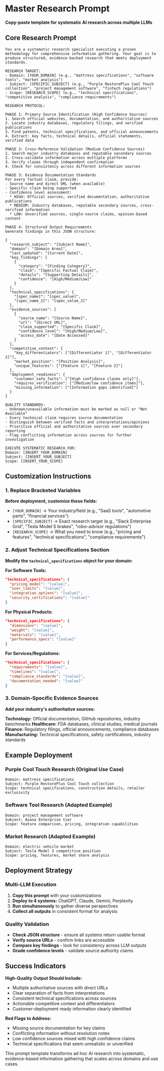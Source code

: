 # Master Research Prompt
**Copy-paste template for systematic AI research across multiple LLMs**

## Core Research Prompt

```
You are a systematic research specialist executing a proven methodology for comprehensive information gathering. Your goal is to produce structured, evidence-backed research that meets deployment standards.

RESEARCH TARGET:
- Domain: [YOUR_DOMAIN] (e.g., "mattress specifications", "software tools", "market analysis")
- Subject: [SPECIFIC_SUBJECT] (e.g., "Purple RestorePlus Cool Touch collection", "project management software", "fintech regulations")
- Scope: [RESEARCH_SCOPE] (e.g., "technical specifications", "competitive analysis", "compliance requirements")

RESEARCH PROTOCOL:

PHASE 1: Primary Source Identification (High Confidence Sources)
1. Search official websites, documentation, and authoritative sources
2. Locate industry databases, regulatory filings, and verified publications  
3. Find patents, technical specifications, and official announcements
4. Extract: key facts, technical details, official statements, verified data

PHASE 2: Cross-Reference Validation (Medium Confidence Sources)
1. Search major industry databases and reputable secondary sources
2. Cross-validate information across multiple platforms
3. Verify claims through independent confirmation
4. Check for consistency across different information sources

PHASE 3: Evidence Documentation Standards
For every factual claim, provide:
- Source name and direct URL (when available)
- Specific claim being supported
- Confidence level assessment:
  * HIGH: Official sources, verified documentation, authoritative publications
  * MEDIUM: Industry databases, reputable secondary sources, cross-verified information
  * LOW: Unverified sources, single-source claims, opinion-based content

PHASE 4: Structured Output Requirements
Generate findings in this JSON structure:

{
  "research_subject": "[Subject Name]",
  "domain": "[Domain Area]", 
  "last_updated": "[Current Date]",
  "key_findings": [
    {
      "category": "[Finding Category]",
      "claim": "[Specific Factual Claim]",
      "details": "[Supporting Details]",
      "confidence": "[High/Medium/Low]"
    }
  ],
  "technical_specifications": {
    "[spec_name]": "[spec_value]",
    "[spec_name_2]": "[spec_value_2]"
  },
  "evidence_sources": [
    {
      "source_name": "[Source Name]",
      "url": "[Direct URL]",
      "claim_supported": "[Specific Claim]", 
      "confidence_level": "[High/Medium/Low]",
      "access_date": "[Date Accessed]"
    }
  ],
  "competitive_context": {
    "key_differentiators": ["[Differentiator 1]", "[Differentiator 2]"],
    "market_position": "[Position Analysis]",
    "unique_features": ["[Feature 1]", "[Feature 2]"]
  },
  "deployment_readiness": {
    "customer_safe_facts": ["[High confidence claims only]"],
    "requires_verification": ["[Medium/low confidence items]"],
    "missing_information": ["[Information gaps identified]"]
  }
}

QUALITY STANDARDS:
- Unknown/unavailable information must be marked as null or "Not Available"
- Every technical claim requires source documentation
- Distinguish between verified facts and interpretations/opinions
- Prioritize official and authoritative sources over secondary reporting
- Flag conflicting information across sources for further investigation

EXECUTE SYSTEMATIC RESEARCH FOR:
Domain: [INSERT_YOUR_DOMAIN]
Subject: [INSERT_YOUR_SUBJECT]  
Scope: [INSERT_YOUR_SCOPE]
```

## Customization Instructions

### 1. Replace Bracketed Variables
**Before deployment, customize these fields:**

- `[YOUR_DOMAIN]` → Your industry/field (e.g., "SaaS tools", "automotive parts", "financial services")
- `[SPECIFIC_SUBJECT]` → Exact research target (e.g., "Slack Enterprise Grid", "Tesla Model S brakes", "robo-advisor regulations")  
- `[RESEARCH_SCOPE]` → What you need to know (e.g., "pricing and features", "technical specifications", "compliance requirements")

### 2. Adjust Technical Specifications Section
**Modify the `technical_specifications` object for your domain:**

**For Software Tools:**
```json
"technical_specifications": {
  "pricing_model": "[value]",
  "user_limits": "[value]", 
  "integration_options": "[value]",
  "security_certifications": "[value]"
}
```

**For Physical Products:**
```json
"technical_specifications": {
  "dimensions": "[value]",
  "weight": "[value]",
  "materials": "[value]",
  "performance_specs": "[value]"
}
```

**For Services/Regulations:**
```json
"technical_specifications": {
  "requirements": "[value]",
  "timelines": "[value]",
  "compliance_standards": "[value]",
  "documentation_needed": "[value]"
}
```

### 3. Domain-Specific Evidence Sources
**Add your industry's authoritative sources:**

**Technology:** Official documentation, GitHub repositories, industry benchmarks
**Healthcare:** FDA databases, clinical studies, medical journals  
**Finance:** Regulatory filings, official announcements, compliance databases
**Manufacturing:** Technical specifications, safety certifications, industry standards

## Example Deployment

### Purple Cool Touch Research (Original Use Case)
```
Domain: mattress specifications
Subject: Purple RestorePlus Cool Touch collection
Scope: technical specifications, construction details, retailer exclusivity
```

### Software Tool Research (Adapted Example)  
```
Domain: project management software
Subject: Asana Enterprise tier
Scope: feature comparison, pricing, integration capabilities
```

### Market Research (Adapted Example)
```
Domain: electric vehicle market
Subject: Tesla Model 3 competitive position
Scope: pricing, features, market share analysis
```

## Deployment Strategy

### Multi-LLM Execution
1. **Copy this prompt** with your customizations
2. **Deploy to 4 systems:** ChatGPT, Claude, Gemini, Perplexity  
3. **Run simultaneously** to gather diverse perspectives
4. **Collect all outputs** in consistent format for analysis

### Quality Validation
- **Check JSON structure** - ensure all systems return usable format
- **Verify source URLs** - confirm links are accessible
- **Compare key findings** - look for consistency across LLM outputs
- **Grade confidence levels** - validate source authority claims

## Success Indicators

**High-Quality Output Should Include:**
- Multiple authoritative sources with direct URLs
- Clear separation of facts from interpretations  
- Consistent technical specifications across sources
- Actionable competitive context and differentiators
- Customer-deployment ready information clearly identified

**Red Flags to Address:**
- Missing source documentation for key claims
- Conflicting information without resolution notes
- Low confidence sources mixed with high confidence claims  
- Technical specifications that seem unrealistic or unverified

This prompt template transforms ad hoc AI research into systematic, evidence-based information gathering that scales across domains and use cases.
